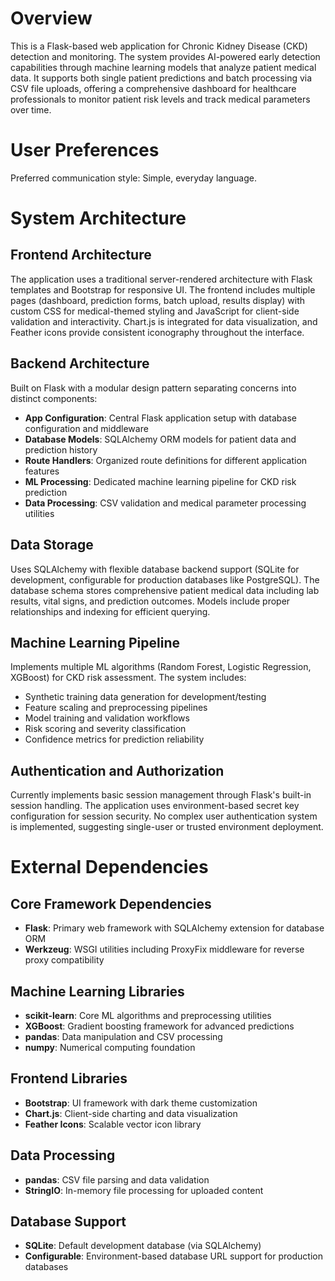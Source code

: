 # Overview

This is a Flask-based web application for Chronic Kidney Disease (CKD) detection and monitoring. The system provides AI-powered early detection capabilities through machine learning models that analyze patient medical data. It supports both single patient predictions and batch processing via CSV file uploads, offering a comprehensive dashboard for healthcare professionals to monitor patient risk levels and track medical parameters over time.

# User Preferences

Preferred communication style: Simple, everyday language.

# System Architecture

## Frontend Architecture
The application uses a traditional server-rendered architecture with Flask templates and Bootstrap for responsive UI. The frontend includes multiple pages (dashboard, prediction forms, batch upload, results display) with custom CSS for medical-themed styling and JavaScript for client-side validation and interactivity. Chart.js is integrated for data visualization, and Feather icons provide consistent iconography throughout the interface.

## Backend Architecture
Built on Flask with a modular design pattern separating concerns into distinct components:
- **App Configuration**: Central Flask application setup with database configuration and middleware
- **Database Models**: SQLAlchemy ORM models for patient data and prediction history
- **Route Handlers**: Organized route definitions for different application features
- **ML Processing**: Dedicated machine learning pipeline for CKD risk prediction
- **Data Processing**: CSV validation and medical parameter processing utilities

## Data Storage
Uses SQLAlchemy with flexible database backend support (SQLite for development, configurable for production databases like PostgreSQL). The database schema stores comprehensive patient medical data including lab results, vital signs, and prediction outcomes. Models include proper relationships and indexing for efficient querying.

## Machine Learning Pipeline
Implements multiple ML algorithms (Random Forest, Logistic Regression, XGBoost) for CKD risk assessment. The system includes:
- Synthetic training data generation for development/testing
- Feature scaling and preprocessing pipelines
- Model training and validation workflows
- Risk scoring and severity classification
- Confidence metrics for prediction reliability

## Authentication and Authorization
Currently implements basic session management through Flask's built-in session handling. The application uses environment-based secret key configuration for session security. No complex user authentication system is implemented, suggesting single-user or trusted environment deployment.

# External Dependencies

## Core Framework Dependencies
- **Flask**: Primary web framework with SQLAlchemy extension for database ORM
- **Werkzeug**: WSGI utilities including ProxyFix middleware for reverse proxy compatibility

## Machine Learning Libraries
- **scikit-learn**: Core ML algorithms and preprocessing utilities
- **XGBoost**: Gradient boosting framework for advanced predictions
- **pandas**: Data manipulation and CSV processing
- **numpy**: Numerical computing foundation

## Frontend Libraries
- **Bootstrap**: UI framework with dark theme customization
- **Chart.js**: Client-side charting and data visualization
- **Feather Icons**: Scalable vector icon library

## Data Processing
- **pandas**: CSV file parsing and data validation
- **StringIO**: In-memory file processing for uploaded content

## Database Support
- **SQLite**: Default development database (via SQLAlchemy)
- **Configurable**: Environment-based database URL support for production databases